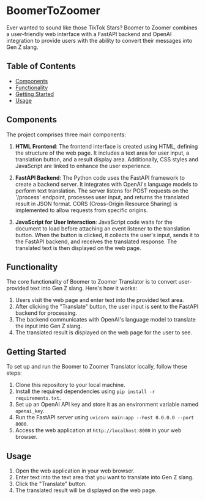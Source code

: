 
# BoomerToZoomer

Ever wanted to sound like those TikTok Stars? Boomer to Zoomer combines a user-friendly web interface with a FastAPI backend and OpenAI integration to provide users with the ability to convert their messages into Gen Z slang. 

## Table of Contents

- [Components](#components)
- [Functionality](#functionality)
- [Getting Started](#getting-started)
- [Usage](#usage)


## Components

The project comprises three main components:

1. **HTML Frontend**: The frontend interface is created using HTML, defining the structure of the web page. It includes a text area for user input, a translation button, and a result display area. Additionally, CSS styles and JavaScript are linked to enhance the user experience.

2. **FastAPI Backend**: The Python code uses the FastAPI framework to create a backend server. It integrates with OpenAI's language models to perform text translation. The server listens for POST requests on the '/process' endpoint, processes user input, and returns the translated result in JSON format. CORS (Cross-Origin Resource Sharing) is implemented to allow requests from specific origins.

3. **JavaScript for User Interaction**: JavaScript code waits for the document to load before attaching an event listener to the translation button. When the button is clicked, it collects the user's input, sends it to the FastAPI backend, and receives the translated response. The translated text is then displayed on the web page.

## Functionality

The core functionality of Boomer to Zoomer Translator is to convert user-provided text into Gen Z slang. Here's how it works:

1. Users visit the web page and enter text into the provided text area.
2. After clicking the "Translate" button, the user input is sent to the FastAPI backend for processing.
3. The backend communicates with OpenAI's language model to translate the input into Gen Z slang.
4. The translated result is displayed on the web page for the user to see.

## Getting Started

To set up and run the Boomer to Zoomer Translator locally, follow these steps:

1. Clone this repository to your local machine.
2. Install the required dependencies using `pip install -r requirements.txt`.
3. Set up an OpenAI API key and store it as an environment variable named `openai_key`.
4. Run the FastAPI server using `uvicorn main:app --host 0.0.0.0 --port 8000`.
5. Access the web application at `http://localhost:8000` in your web browser.

## Usage

1. Open the web application in your web browser.
2. Enter text into the text area that you want to translate into Gen Z slang.
3. Click the "Translate" button.
4. The translated result will be displayed on the web page.

